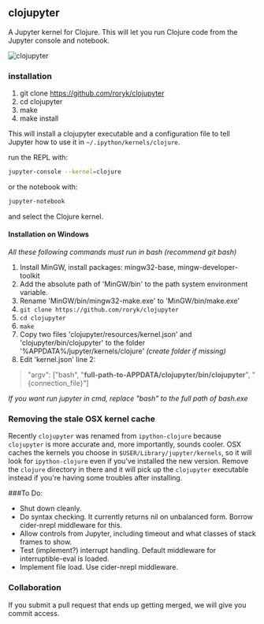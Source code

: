 ## clojupyter
A Jupyter kernel for Clojure. This will let you run Clojure code from the
Jupyter console and notebook.

![clojupyter](https://raw.github.com/roryk/clojupyter/master/images/demo.png)

### installation

1. git clone https://github.com/roryk/clojupyter
2. cd clojupyter
3. make
4. make install

This will install a clojupyter executable and a configuration file to tell
Jupyter how to use it in `~/.ipython/kernels/clojure`.

run the REPL with:

```bash
jupyter-console --kernel=clojure
```

or the notebook with:

```bash
jupyter-notebook
```

and select the Clojure kernel.

#### Installation on Windows

_All these following commands must run in bash (recommend git bash)_

1. Install MinGW, install packages: mingw32-base, mingw-developer-toolkit
2. Add the absolute path of 'MinGW/bin' to the path system environment variable.
3. Rename 'MinGW/bin/mingw32-make.exe' to 'MinGW/bin/make.exe'
4. `git clone https://github.com/roryk/clojupyter`
5. `cd clojupyter`
6. `make`
7. Copy two files 'clojupyter/resources/kernel.json' and 'clojupyter/bin/clojupyter' to the folder '%APPDATA%/jupyter/kernels/clojure' *(create folder if missing)*
8. Edit 'kernel.json' line 2: 

>   "argv": ["bash", "**full-path-to-APPDATA/clojupyter/bin/clojupyter**", "{connection_file}"]

_If you want run jupyter in cmd, replace "bash" to the full path of bash.exe_

### Removing the stale OSX kernel cache
Recently `clojupyter` was renamed from `ipython-clojure` because `clojupyter` is more accurate and, 
more importantly, sounds cooler. OSX caches the kernels you choose in `$USER/Library/jupyter/kernels`,
so it will look for `ipython-clojure` even if you've installed the new version. Remove 
the `clojure` directory in there and it will pick up the `clojupyter` executable instead if
you're having some troubles after installing.

###To Do:
 * Shut down cleanly.
 * Do syntax checking. It currently returns nil on unbalanced form. Borrow cider-nrepl middleware for this.
 * Allow controls from Jupyter, including timeout and what classes of stack frames to show.
 * Test (implement?) interrupt handling. Default middleware for interruptible-eval is loaded.
 * Implement file load. Use cider-nrepl middleware.

### Collaboration
If you submit a pull request that ends up getting merged, we will give you commit access.
